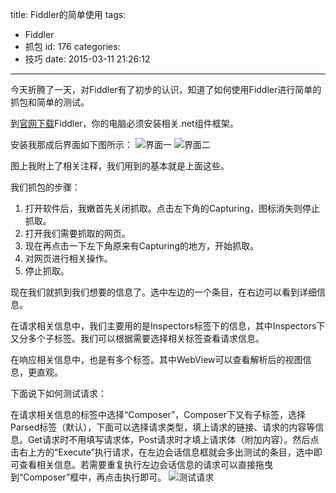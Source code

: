 title: Fiddler的简单使用
tags:
  - Fiddler
  - 抓包
id: 176
categories:
  - 技巧
date: 2015-03-11 21:26:12
---

今天折腾了一天，对Fiddler有了初步的认识，知道了如何使用Fiddler进行简单的抓包和简单的测试。<!--more-->

到[官网下载](http://www.telerik.com/download/fiddler "点此直达")Fiddler，你的电脑必须安装相关.net组件框架。

安装我那成后界面如下图所示：
![界面一](http://7xi6qe.com1.z0.glb.clouddn.com/2015/03/11/截图20150321170917.png)
![界面二](http://7xi6qe.com1.z0.glb.clouddn.com/2015/03/11/截图20150321171916.png)

图上我附上了相关注释，我们用到的基本就是上面这些。

我们抓包的步骤：
1. 打开软件后，我嫩首先关闭抓取。点击左下角的Capturing，图标消失则停止抓取。
2. 打开我们需要抓取的网页。
3. 现在再点击一下左下角原来有Capturing的地方，开始抓取。
4. 对网页进行相关操作。
5. 停止抓取。

现在我们就抓到我们想要的信息了。选中左边的一个条目，在右边可以看到详细信息。

在请求相关信息中，我们主要用的是Inspectors标签下的信息，其中Inspectors下又分多个子标签。我们可以根据需要选择相关标签查看请求信息。

在响应相关信息中，也是有多个标签。其中WebView可以查看解析后的视图信息，更直观。


下面说下如何测试请求：

在请求相关信息的标签中选择“Composer”，Composer下又有子标签，选择Parsed标签（默认），下面可以选择请求类型，填上请求的链接、请求的内容等信息。Get请求时不用填写请求体，Post请求时才填上请求体（附加内容）。然后点击右上方的“Execute”执行请求，在左边会话信息框就会多出测试的条目，选中即可查看相关信息。若需要重复执行左边会话信息的请求可以直接拖曳到“Composer”框中，再点击执行即可。
![测试请求](http://7xi6qe.com1.z0.glb.clouddn.com/2015/03/11/截图20150321175810.png)

&nbsp;